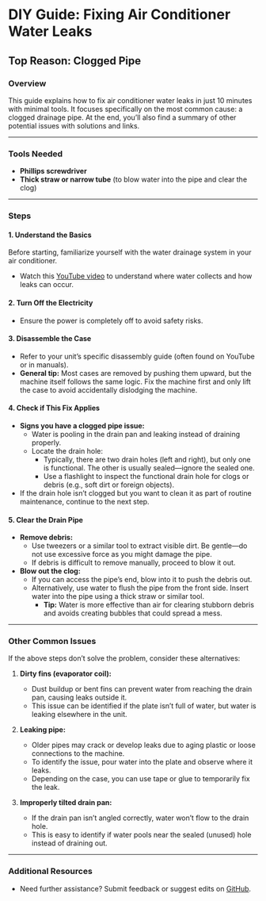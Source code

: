 # DIY Guide: Fixing Air Conditioner Water Leaks  
## Top Reason: Clogged Pipe  

### Overview  
This guide explains how to fix air conditioner water leaks in just 10 minutes with minimal tools. It focuses specifically on the most common cause: a clogged drainage pipe. At the end, you’ll also find a summary of other potential issues with solutions and links.  

---

### Tools Needed  
- **Phillips screwdriver**  
- **Thick straw or narrow tube** (to blow water into the pipe and clear the clog)  

---

### Steps  

#### 1. **Understand the Basics**  
Before starting, familiarize yourself with the water drainage system in your air conditioner.  
- Watch this [YouTube video](https://www.youtube.com/watch?v=eNgymBMYLtM) to understand where water collects and how leaks can occur.  

#### 2. **Turn Off the Electricity**  
- Ensure the power is completely off to avoid safety risks.  

#### 3. **Disassemble the Case**  
- Refer to your unit’s specific disassembly guide (often found on YouTube or in manuals).  
- **General tip:** Most cases are removed by pushing them upward, but the machine itself follows the same logic. Fix the machine first and only lift the case to avoid accidentally dislodging the machine.  

#### 4. **Check if This Fix Applies**  
- **Signs you have a clogged pipe issue:**  
  - Water is pooling in the drain pan and leaking instead of draining properly.  
  - Locate the drain hole:  
    - Typically, there are two drain holes (left and right), but only one is functional. The other is usually sealed—ignore the sealed one.  
    - Use a flashlight to inspect the functional drain hole for clogs or debris (e.g., soft dirt or foreign objects).  
- If the drain hole isn’t clogged but you want to clean it as part of routine maintenance, continue to the next step.  

#### 5. **Clear the Drain Pipe**  
- **Remove debris:**  
  - Use tweezers or a similar tool to extract visible dirt. Be gentle—do not use excessive force as you might damage the pipe.  
  - If debris is difficult to remove manually, proceed to blow it out.  
- **Blow out the clog:**  
  - If you can access the pipe’s end, blow into it to push the debris out.  
  - Alternatively, use water to flush the pipe from the front side. Insert water into the pipe using a thick straw or similar tool.  
    - **Tip:** Water is more effective than air for clearing stubborn debris and avoids creating bubbles that could spread a mess.  

---

### Other Common Issues  
If the above steps don’t solve the problem, consider these alternatives:  

1. **Dirty fins (evaporator coil):**  
   - Dust buildup or bent fins can prevent water from reaching the drain pan, causing leaks outside it.  
   - This issue can be identified if the plate isn’t full of water, but water is leaking elsewhere in the unit.  

2. **Leaking pipe:**  
   - Older pipes may crack or develop leaks due to aging plastic or loose connections to the machine.  
   - To identify the issue, pour water into the plate and observe where it leaks.  
   - Depending on the case, you can use tape or glue to temporarily fix the leak.  

3. **Improperly tilted drain pan:**  
   - If the drain pan isn’t angled correctly, water won’t flow to the drain hole.  
   - This is easy to identify if water pools near the sealed (unused) hole instead of draining out.  

---

### Additional Resources  
- Need further assistance? Submit feedback or suggest edits on [GitHub](https://github.com/yourusername/yourrepo).  
